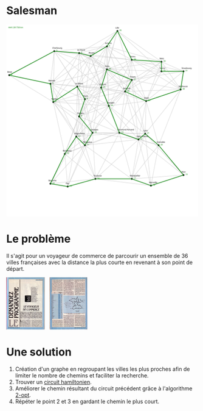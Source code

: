 # Salesman

<img src = "salesman.svg" alt="Tour de France"/>

# Le problème
Il s'agit pour un voyageur de commerce de parcourir un ensemble de 36 villes françaises avec la distance la plus courte en revenant à son point de départ.

<img src = "svm/SVM_41_p0075.JPG" width="20%"> &nbsp; <img src = "svm/SVM_41_p0076.JPG" width="20%">

# Une solution
1. Création d'un graphe en regroupant les villes les plus proches afin de limiter le nombre de chemins et faciliter la recherche.
2. Trouver un [circuit hamiltonien](https://fr.wikipedia.org/wiki/Graphe_hamiltonien).
3. Améliorer le chemin résultant du circuit précédent grâce à l'algorithme [2-opt](https://fr.wikipedia.org/wiki/2-opt).
4. Répéter le point 2 et 3 en gardant le chemin le plus court.
